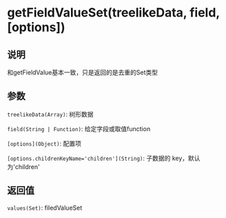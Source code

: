 # getFieldValueSet(treelikeData, field, [options])

## 说明

和getFieldValue基本一致，只是返回的是去重的Set类型

## 参数

`treelikeData(Array)`: 树形数据

`field(String | Function)`: 给定字段或取值function

`[options](Object)`: 配置项

`[options.childrenKeyName='children'](String)`: 子数据的 key，默认为'children'

## 返回值

`values(Set)`: filedValueSet